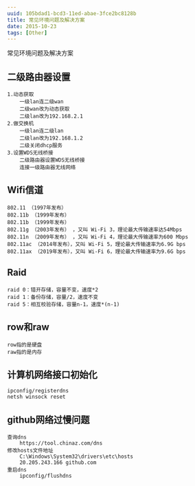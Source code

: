 ```yaml
---
uuid: 105bdad1-bcd3-11ed-abae-3fce2bc8128b
title: 常见环境问题及解决方案
date: 2015-10-23
tags: [Other]
---
```


常见环境问题及解决方案

<!--more-->

## 二级路由器设置

```
1.动态获取
    一级lan连二级wan
    二级wan改为动态获取
    二级lan改为192.168.2.1
2.做交换机
    一级lan连二级lan
    二级lan改为192.168.1.2
    二级关闭dhcp服务
3.设置WDS无线桥接
    二级路由器设置WDS无线桥接
    连接一级路由器无线网络
```

## Wifi信道

```
802.11 （1997年发布）
802.11b （1999年发布）
802.11b （1999年发布）
802.11g （2003年发布） ，又叫 Wi-Fi 3，理论最大传输速率达54Mbps
802.11n （2009年发布） ，又叫 Wi-Fi 4，理论最大传输速率为600 Mbps
802.11ac （2014年发布），又叫 Wi-Fi 5，理论最大传输速率为6.9G bps
802.11ax （2019年发布），又叫 Wi-Fi 6，理论最大传输速率为9.6G bps
```

## Raid

```
raid 0：错开存储，容量不变，速度*2
raid 1：备份存储，容量/2，速度不变
raid 5：相互校验存储，容量n-1，速度*(n-1)
```

## row和raw

```
row指的是硬盘
raw指的是内存
```

## 计算机网络接口初始化

```
ipconfig/registerdns
netsh winsock reset
```

## github网络过慢问题

```
查询dns
    https://tool.chinaz.com/dns
修改hosts文件地址
    C:\Windows\System32\drivers\etc\hosts
    20.205.243.166 github.com
重启dns
    ipconfig/flushdns
```